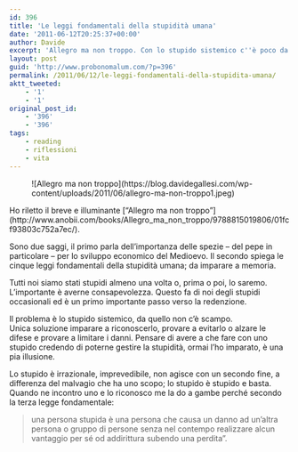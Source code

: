 ```yaml
---
id: 396
title: 'Le leggi fondamentali della stupidità umana'
date: '2011-06-12T20:25:37+00:00'
author: Davide
excerpt: 'Allegro ma non troppo. Con lo stupido sistemico c''è poco da fare, l''unica è darsela a gambe.'
layout: post
guid: 'http://www.probonomalum.com/?p=396'
permalink: /2011/06/12/le-leggi-fondamentali-della-stupidita-umana/
aktt_tweeted:
    - '1'
    - '1'
original_post_id:
    - '396'
    - '396'
tags:
    - reading
    - riflessioni
    - vita
---
```


<div class="wp-block-image is-style-default"><figure class="alignleft is-resized">![Allegro ma non troppo](https://blog.davidegallesi.com/wp-content/uploads/2011/06/allegro-ma-non-troppo1.jpeg)</figure></div>Ho riletto il breve e illuminante [“Allegro ma non troppo”](http://www.anobii.com/books/Allegro_ma_non_troppo/9788815019806/01fcf93803c752a7ec/).

Sono due saggi, il primo parla dell’importanza delle spezie – del pepe in particolare – per lo sviluppo economico del Medioevo. Il secondo spiega le cinque leggi fondamentali della stupidità umana; da imparare a memoria.

Tutti noi siamo stati stupidi almeno una volta o, prima o poi, lo saremo. L’importante è averne consapevolezza. Questo fa di noi degli stupidi occasionali ed è un primo importante passo verso la redenzione.

Il problema è lo stupido sistemico, da quello non c’è scampo.  
Unica soluzione imparare a riconoscerlo, provare a evitarlo o alzare le difese e provare a limitare i danni. Pensare di avere a che fare con uno stupido credendo di poterne gestire la stupidità, ormai l’ho imparato, è una pia illusione.

Lo stupido è irrazionale, imprevedibile, non agisce con un secondo fine, a differenza del malvagio che ha uno scopo; lo stupido è stupido e basta. Quando ne incontro uno e lo riconosco me la do a gambe perché secondo la terza legge fondamentale:

> una persona stupida è una persona che causa un danno ad un’altra persona o gruppo di persone senza nel contempo realizzare alcun vantaggio per sé od addirittura subendo una perdita”.